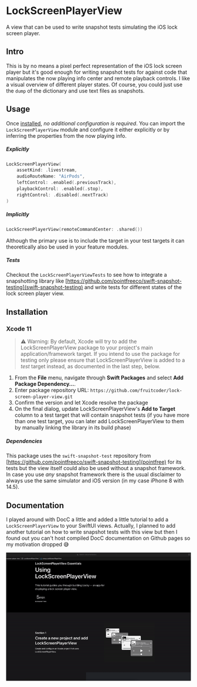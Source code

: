 # LockScreenPlayerView

A view that can be used to write snapshot tests simulating the iOS lock screen player.

## Intro

This is by no means a pixel perfect representation of the iOS lock screen player but it's good enough for writing snapshot tests for against code that manipulates the now playing info center and remote playback controls. I like a visual overview of different player states. Of course, you could just use the `dump` of the dictionary and use text files as snapshots.

## Usage

Once [installed](#installation), _no additional configuration is required_. You can import the `LockScreenPlayerView` module and configure it either explicitly or by inferring the properties from the now playing info.

##### Explicitly 

```swift
LockScreenPlayerView(
	assetKind: .livestream,
	audioRouteName: "AirPods",
	leftControl: .enabled(.previousTrack),
	playbackControl: .enabled(.stop),
	rightControl: .disabled(.nextTrack)
)
```

##### Implicitly 

```swift
LockScreenPlayerView(remoteCommandCenter: .shared())
```

Although the primary use is to include the target in your test targets it can theoretically also be used in your feature modules. 

##### Tests

Checkout the `LockScreenPlayerViewTests` to see how to integrate a snapshotting library like [https://github.com/pointfreeco/swift-snapshot-testing](swift-snapshot-testing) and write tests for different states of the lock screen player view.

## Installation

### Xcode 11

> ⚠️ Warning: By default, Xcode will try to add the LockScreenPlayerView package to your project's main application/framework target. If you intend to use the package for testing only please ensure that LockScreenPlayerView is added to a _test_ target instead, as documented in the last step, below.

 1. From the **File** menu, navigate through **Swift Packages** and select **Add Package Dependency…**.
 2. Enter package repository URL: `https://github.com/fruitcoder/lock-screen-player-view.git`
 3. Confirm the version and let Xcode resolve the package
 4. On the final dialog, update LockScreenPlayerView's **Add to Target** column to a test target that will contain snapshot tests (if you have more than one test target, you can later add LockScreenPlayerView to them by manually linking the library in its build phase)

##### Dependencies

This package uses the `swift-snapshot-test` repository from [https://github.com/pointfreeco/swift-snapshot-testing](pointfree) for its tests but the view itself could also be used without a snapshot framework. In case you use *any* snapshot framework there is the usual disclaimer to always use the same simulator and iOS version (in my case iPhone 8 with 14.5).

## Documentation	

I played around with DocC a little and added a little tutorial to add a `LockScreenPlayerView` to your SwiftUI views. Actually, I planned to add another tutorial on how to write snapshot tests with this view but then I found out you can't host compiled DocC documentation on Github pages so my motivation dropped 😅

![Video of scrolling through the "Using LockScreenPlayerView" tutorial](./Sources/LockScreenPlayerView/LockScreenPlayerView.docc/Resources/tutorials-art/tutorial-scroll-through.gif)
